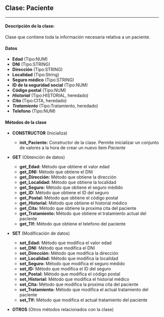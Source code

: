 ## Clase: Paciente
---
#### Descripción de la clase:
 Clase que contiene toda la información necesaria relativa a un paciente.
#### Datos
- **Edad** (Tipo:NUM)
- **DNI** (Tipo:STRING)
- **Dirección** (Tipo:STRING)
- **Localidad** (Tipo:String)
- **Seguro médico** (Tipo:STRING)
- **ID de la seguridad social** (Tipo:NUM)
- **Código postal** (Tipo:NUM)
- ***Historial*** (Tipo:HISTORIAL, heredado)
- ***Cita*** (Tipo:CITA, heredado)
- ***Tratamiento*** (Tipo:Tratamiento, heredado)
- **Telefono** (Tipo:NUM)
#### Métodos de la clase
- **CONSTRUCTOR** (Inicializa)
  - **init_Paciente:** Constructor de la clase. Permite inicializar un conjunto de valores a la hora de crear un nuevo item *Paciente*

- **GET** (Obtención de datos)
  - **get_Edad:** Método que obtiene el valor edad
  - **get_DNI:** Método que obtiene el DNI
  - **get_Dirección:** Método que obtiene la dirección
  - **get_Localidad:** Método que obtiene la localidad
  - **get_Seguro:** Método que obtiene el seguro médido
  - **get_ID:** Método que obtiene el ID del seguro
  - **get_Postal:** Método que obtiene el código postal
  - **get_Historial:** Método que obtiene el historial médico
  - **get_Cita:** Método que obtiene la proxima cita del paciente
  - **get_Tratamiento:** Método que obtiene el tratamiento actual del paciente 
  - **get_Tlf:** Método que obtiene el telefono del paciente

- **SET** (Modificación de datos)
  - **set_Edad:** Método que modifica el valor edad
  - **set_DNI:** Método que modifica el DNI
  - **set_Dirección:** Método que modifica la dirección
  - **set_Localidad:** Método que modifica la localidad
  - **set_Seguro:** Método que modifica el seguro médido
  - **set_ID:** Método que modifica el ID del seguro
  - **set_Postal:** Método que modifica el código postal
  - **set_Historial:** Método que modifica el historial médico
  - **set_Cita:** Método que modifica la proxima cita del paciente 
  - **set_Tratamiento:** Método que modifica el actual tratamiento del paciente
  - **set_Tlf:** Método que modifica el actual tratamiento del paciente

- **OTROS** (Otros métodos relacionados con la clase)




